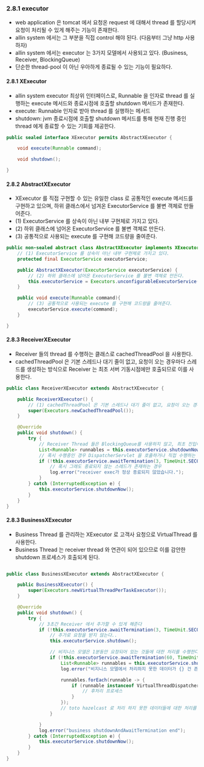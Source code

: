 ### 2.8.1 executor
- web application 은 tomcat 에서 요청온 request 에 대해서 thread 를 할당시켜 요청이 처리될 수 있게 해주는 기능이 존재한다.
- allin system 에서는 그 부분을 직접 control 해야 된다. (다음부터 그냥 http 사용하자)
- allin system 에서는 executor 는 3가지 모델에서 사용되고 있다. (Business, Receiver, BlockingQueue)
- 단순한 thread-pool 이 아닌 우아하게 종료될 수 있는 기능이 필요하다.


#### 2.8.1 XExecutor
- allin system executor 최상위 인터페이스로, Runnable 을 인자로 thread 를 실행하는 execute 메서드와 종료시점에 호출할 shutdown 메서드가 존재한다. 
- execute: Runnable 인자로 받아 thread 를 실행하는 메서드
- shutdown: jvm 종료시점에 호출할 shutdown 메서드를 통해 현재 진행 중인 thread 에게 종료할 수 있는 기회를 제공한다.
```java
public sealed interface XExecutor permits AbstractXExecutor {

    void execute(Runnable command);

    void shutdown();

}
```

#### 2.8.2 AbstractXExecutor
- XExecutor 를 직접 구현할 수 있는 유일한 class 로 공통적인 execute 메서드를 구현하고 있으며, 하위 클래스에서 넘겨온 ExecutorService 를 불변 객체로 만들어준다.
- (1) ExecutorService 를 상속이 아닌 내부 구현체로 가지고 있다.
- (2) 하위 클래스에 넘어온 ExecutorService 를 불변 객체로 만든다.
- (3) 공통적으로 사용되는 execute 를 구현해 코드량을 줄여준다.
```java
public non-sealed abstract class AbstractXExecutor implements XExecutor {
    // (1) ExecutorService 를 상속이 아닌 내부 구현체로 가지고 있다.
    protected final ExecutorService executorService;

    public AbstractXExecutor(ExecutorService executorService) {
        // (2) 하위 클래스에 넘어온 ExecutorService 를 불변 객체로 만든다.
        this.executorService = Executors.unconfigurableExecutorService(executorService);
    }

    public void execute(Runnable command){
        // (3) 공통적으로 사용되는 execute 를 구현해 코드량을 줄여준다.
        executorService.execute(command);
    }

}
```

#### 2.8.3 ReceiverXExecutor
- Receiver 들의 thread 를 수행하는 클래스로 cachedThreadPool 을 사용한다. 
- cachedThreadPool 은 기본 스레드나 대기 줄이 없고, 요청이 오는 경우마다 스레드를 생성하는 방식으로 Receiver 는 최초 서버 기동시점에만 호출되므로 이를 사용한다.

```java
public class ReceiverXExecutor extends AbstractXExecutor {

    public ReceiverXExecutor() {
        // (1) cachedThreadPool 은 기본 스레드나 대기 줄이 없고, 요청이 오는 경우마다 스레드를 생성하는 방식
        super(Executors.newCachedThreadPool());
    }

    @Override
    public void shutdown() {
        try {
            // Receiver Thread 들은 BlockingQueue를 사용하지 않고, 최초 진입이므로 바로 shutdownNow 를 호출한다.
            List<Runnable> runnables = this.executorService.shutdownNow();
            // 혹시 수행중인 경우 DispatcherServlet 을 호출하거나 직접 수행하는 경우도 3초가 limit
            if (!this.executorService.awaitTermination(3, TimeUnit.SECONDS)) {
                // 혹시 그래도 종료되지 않는 스레드가 존재하는 경우
                log.error("receiver exec가 정상 종료되지 않았습니다.");
            }
        } catch (InterruptedException e) {
            this.executorService.shutdownNow();
        }
    }
}
```

#### 2.8.3 BusinessXExecutor
- Business Thread 를 관리하는 XExecutor 로 고객사 요청으로 VirtualThread 를 사용한다.
- Business Thread 는 receiver thread 와 연관이 되어 있으므로 이를 감안한 shutdown 프로세스가 호출되게 된다.

```java

public class BusinessXExecutor extends AbstractXExecutor {

    public BusinessXExecutor() {
        super(Executors.newVirtualThreadPerTaskExecutor());
    }

    @Override
    public void shutdown() {
        try {
            // 3초간 Receiver 에서 추가할 수 있게 해준다
            if (!this.executorService.awaitTermination(3, TimeUnit.SECONDS)) {
                // 추가로 요청을 받지 않는다..
                this.executorService.shutdown();

                // 비지니스 모델은 1분동안 요청되어 있는 것들에 대한 처리를 수행한다.
                if (!this.executorService.awaitTermination(60, TimeUnit.SECONDS)) {
                    List<Runnable> runnables = this.executorService.shutdownNow();
                    log.error("비지니스 모델에서 처리하지 못한 데이터가 {} 건 존재합니다.", runnables.size());

                    runnables.forEach(runnable -> {
                        if (runnable instanceof VirtualThreadDispatcher.VirtualThreadRunnable businessCallable) {
                            // 후처리 프로세스
                        }
                    });
                    // toto hazelcast 로 처리 하지 못한 데이터들에 대한 처리를 수행한다.
                }

            }
            log.error("business shutdownAndAwaitTermination end");
        } catch (InterruptedException e) {
            this.executorService.shutdownNow();
        }
    }
}
```